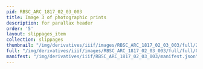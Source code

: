 ```yaml
---
pid: RBSC_ARC_1817_02_03_003
title: Image 3 of photographic prints
description: for parallax header
order: '5'
layout: slippages_item
collection: slippages
thumbnail: "/img/derivatives/iiif/images/RBSC_ARC_1817_02_03_003/full/250,/0/default.jpg"
full: "/img/derivatives/iiif/images/RBSC_ARC_1817_02_03_003/full/full/0/default.jpg"
manifest: "/img/derivatives/iiif/RBSC_ARC_1817_02_03_003/manifest.json"
---
```

